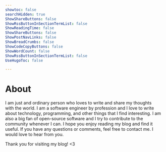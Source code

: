 ```yaml
---
showtoc: false
searchHidden: true
ShowShareButtons: false
ShowRssButtonInSectionTermList: false
ShowReadingTime: false
ShowShareButtons: false
ShowPostNavLinks: false
ShowBreadCrumbs: false
ShowCodeCopyButtons: false
ShowWordCount: false
ShowRssButtonInSectionTermList: false
UseHugoToc: false

---
```


# About

I am just and ordinary person who loves to write and share my thoughts with the world. I am a software engineer by profession and I love to write about technology, programming, and other things that I find interesting. I am also a big fan of open-source software and I try to contribute to the community whenever I can. I hope you enjoy reading my blog and find it useful. If you have any questions or comments, feel free to contact me. I would love to hear from you. 

Thank you for visiting my blog! <3

